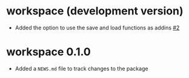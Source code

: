 # workspace (development version)

- Added the option to use the save and load functions as addins [#2](https://github.com/KoderKow/workspace/issues/2)

# workspace 0.1.0

- Added a `NEWS.md` file to track changes to the package
